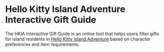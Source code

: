 # Hello Kitty Island Adventure Interactive Gift Guide
The HKIA Interactive Gift Guide is an online tool that helps users filter gifts for island residents in [Hello Kitty Island Adventure](https://www.hellokittyislandadventure.com) based on character preferences and item requirements.

